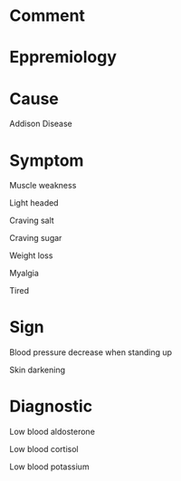# Comment

# Eppremiology

# Cause

Addison Disease

# Symptom

Muscle weakness

Light headed

Craving salt

Craving sugar

Weight loss

Myalgia

Tired

# Sign

Blood pressure decrease when standing up

Skin darkening

# Diagnostic

Low blood aldosterone

Low blood cortisol

Low blood potassium
